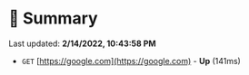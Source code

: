 # 📖 Summary
Last updated: **2/14/2022, 10:43:58 PM**

- `GET` [https://google.com](https://google.com) - **Up** (141ms)
